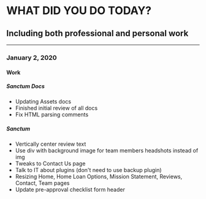 # WHAT DID YOU DO TODAY?

## Including both professional and personal work

---

### January 2, 2020

#### Work

##### Sanctum Docs

- Updating Assets docs
- Finished initial review of all docs
- Fix HTML parsing comments

##### Sanctum

- Vertically center review text
- Use div with background image for team members headshots instead of img
- Tweaks to Contact Us page
- Talk to IT about plugins (don't need to use backup plugin)
- Resizing Home, Home Loan Options, Mission Statement, Reviews, Contact, Team pages
- Update pre-approval checklist form header
